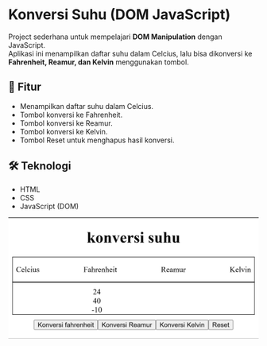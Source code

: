 # Konversi Suhu (DOM JavaScript)

Project sederhana untuk mempelajari **DOM Manipulation** dengan JavaScript.  
Aplikasi ini menampilkan daftar suhu dalam Celcius, lalu bisa dikonversi ke **Fahrenheit, Reamur, dan Kelvin** menggunakan tombol.

## 🚀 Fitur

- Menampilkan daftar suhu dalam Celcius.
- Tombol konversi ke Fahrenheit.
- Tombol konversi ke Reamur.
- Tombol konversi ke Kelvin.
- Tombol Reset untuk menghapus hasil konversi.

## 🛠️ Teknologi

- HTML
- CSS
- JavaScript (DOM)

![ss konversi suhu](./assets/img/image.png)
